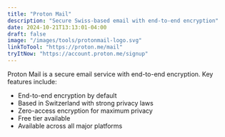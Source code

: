 ```yaml
---
title: "Proton Mail"
description: "Secure Swiss-based email with end-to-end encryption"
date: 2024-10-21T13:13:01-04:00
draft: false
image: "/images/tools/protonmail-logo.svg"
linkToTool: "https://proton.me/mail"
tryItNow: "https://account.proton.me/signup"
---
```


Proton Mail is a secure email service with end-to-end encryption. Key features include:
- End-to-end encryption by default
- Based in Switzerland with strong privacy laws
- Zero-access encryption for maximum privacy
- Free tier available
- Available across all major platforms
